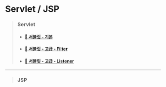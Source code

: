 # Servlet / JSP

> ### Servlet
>
>	* #### [:camel: 서블릿 - 기본](https://github.com/Chocobe/JSP_practice/tree/master/edu/src/com/edu/test "서블릿 - 기본")
>
>	* #### [:camel: 서블릿 - 고급 - Filter](https://github.com/Chocobe/JSP_practice/tree/master/edu/src/com/edu/filter "고급 - Filter")
>
>	* #### [:camel: 서블릿 - 고급 - Listener](https://github.com/Chocobe/JSP_practice/tree/master/edu/src/com/edu/listener "고급 - Listener")

---

> ### JSP